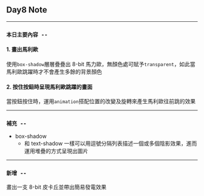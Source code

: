 ## **Day8 Note**

---

### `本日主要內容 --`

#### 1. 畫出馬利歐

使用`box-shadow`層層疊疊出 8-bit 馬力歐，無顏色處可賦予`transparent`，如此當馬利歐跳躍時才不會產生多餘的背景顏色

#### 2. 按住按鈕時呈現馬利歐跳躍的畫面

當按鈕按住時，運用`animation`搭配位置的改變及旋轉來產生馬利歐往前跳的效果

---

### **`補充 --`**

- box-shadow
  - 和 text-shadow 一樣可以用逗號分隔列表描述一個或多個陰影效果，進而運用堆疊的方式呈現出圖片

---

### **`新增 --`**

畫出一支 8-bit 皮卡丘並帶出簡易發電效果
